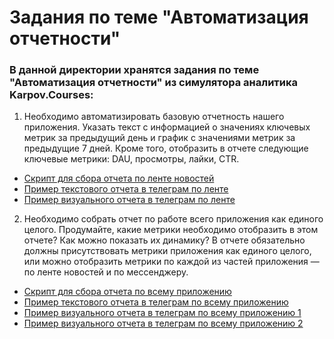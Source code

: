 # Задания по теме "Автоматизация отчетности"

### В данной директории хранятся задания по теме "Автоматизация отчетности" из симулятора аналитика Karpov.Courses:
1. Необходимо автоматизировать базовую отчетность нашего приложения.
Указать текст с информацией о значениях ключевых метрик за предыдущий день и график с значениями метрик за предыдущие 7 дней. Кроме того, отобразить в отчете следующие ключевые метрики: DAU, просмотры, лайки, CTR.

- [Скрипт для сбора отчета по ленте новостей](https://github.com/myuvasilev/karpov.courses/blob/main/Reporting_automation/News_feed_report.py)
- [Пример текстового отчета в телеграм по ленте](https://github.com/myuvasilev/karpov.courses/blob/main/Reporting_automation/news_feed_report_message.png)
- [Пример визуального отчета в телеграм по ленте](https://github.com/myuvasilev/karpov.courses/blob/main/Reporting_automation/news_feed_report_photo.jpg)


2. Необходимо собрать отчет по работе всего приложения как единого целого.
Продумайте, какие метрики необходимо отобразить в этом отчете? Как можно показать их динамику?
В отчете обязательно должны присутствовать метрики приложения как единого целого, или можно отобразить метрики по каждой из частей приложения — по ленте новостей и по мессенджеру.  


- [Скрипт для сбора отчета по всему приложению](https://github.com/myuvasilev/karpov.courses/blob/main/Reporting_automation/Whole_app_report.py)
- [Пример текстового отчета в телеграм по всему приложению](https://github.com/myuvasilev/karpov.courses/blob/main/Reporting_automation/Whole_app_report_message.png)
- [Пример визуального отчета в телеграм по всему приложению 1](https://github.com/myuvasilev/karpov.courses/blob/main/Reporting_automation/Whole_app_report_photo_1.jpg)
- [Пример визуального отчета в телеграм по всему приложению 2](https://github.com/myuvasilev/karpov.courses/blob/main/Reporting_automation/Whole_app_report_photo_2.jpg)
